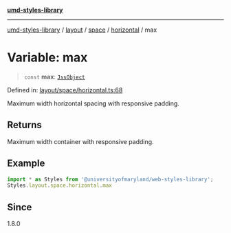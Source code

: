 [**umd-styles-library**](../../../../../../README.md)

***

[umd-styles-library](../../../../../../modules.md) / [layout](../../../../../README.md) / [space](../../../README.md) / [horizontal](../README.md) / max

# Variable: max

> `const` **max**: [`JssObject`](../../../../../../utilities/namespaces/transform/type-aliases/JssObject.md)

Defined in: [layout/space/horizontal.ts:68](https://github.com/UMD-Digital/design-system/blob/2d95010ba8e3e1595ebab66599330577b600c5fb/packages/styles/source/layout/space/horizontal.ts#L68)

Maximum width horizontal spacing with responsive padding.

## Returns

Maximum width container with responsive padding.

## Example

```typescript
import * as Styles from '@universityofmaryland/web-styles-library';
Styles.layout.space.horizontal.max
```

## Since

1.8.0
